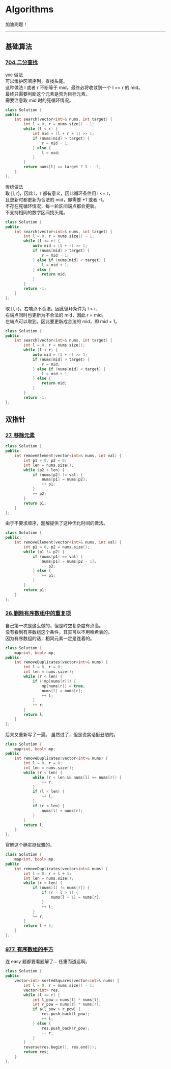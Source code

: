 # Algorithms

加油刷题！

---

## 基础算法

### <a href="https://leetcode.cn/problems/binary-search/description/">704.二分查找</a>

yxc 做法 \
可以维护区间序列，查找头尾。 \
这种做法 l 或者 r 不断等于 mid，最终必将收敛到一个 l == r 的 mid。\
最终只需要判断这个元素是否为目标元素。\
需要注意取 mid 时的死循环情况。
```c++
class Solution {
public:
    int search(vector<int>& nums, int target) {
        int l = 0, r = nums.size() - 1;
        while (l < r) {
            int mid = (l + r + 1) >> 1;
            if (nums[mid] > target) {
                r = mid - 1;
            } else {
                l = mid;
            }
        }
        return nums[l] == target ? l : -1;
    }
};
```

传统做法 \
取 [l, r]，因此 l，r 都有意义，因此循环条件用 l <= r，\
且更新时都更新为合法的 mid，即需要 +1 或者 -1。\
不存在死循环情况，每一轮区间端点都会更新。\
不支持相同的数字区间找头尾。
```c++
class Solution {
public:
    int search(vector<int>& nums, int target) {
        int l = 0, r = nums.size() - 1;
        while (l <= r) {
            auto mid = (l + r) >> 1;
            if (nums[mid] > target) {
                r = mid - 1;
            } else if (nums[mid] < target) {
                l = mid + 1;
            } else {
                return mid;
            }
        }
        return -1;
    }
};
```

取 [l, r)，右端点不合法，因此循环条件为 l < r，\
右端点同时也更新为不合法的 mid，因此 r = mid。\
左端点可以取到，因此要更新成合法的 mid，即 mid + 1。

```c++
class Solution {
public:
    int search(vector<int>& nums, int target) {
        int l = 0, r = nums.size();
        while (l < r) {
            auto mid = (l + r) >> 1;
            if (nums[mid] > target) {
                r = mid;
            } else if (nums[mid] < target) {
                l = mid + 1;
            } else {
                return mid;
            }
        }
        return -1;
};
```


## 双指针

### <a href="https://leetcode.cn/problems/remove-element/description/">27. 移除元素</a>

```c++
class Solution {
public:
    int removeElement(vector<int>& nums, int val) {
        int p1 = 0, p2 = 0;
        int len = nums.size();
        while (p2 < len) {
            if (nums[p2] != val) {
                nums[p1] = nums[p2];
                ++ p1;
            }
            ++ p2;
        }
        return p1;
    }
};
```

由于不要求顺序，题解提供了这种优化时间的做法。
```c++
class Solution {
public:
    int removeElement(vector<int>& nums, int val) {
        int p1 = 0, p2 = nums.size();
        while (p1 != p2) {
            if (nums[p1] == val) {
                nums[p1] = nums[p2 - 1];
                -- p2;
            } else {
                ++ p1;
            }
        }
        return p1;
    }
};
```


### <a href="https://leetcode.cn/problems/remove-duplicates-from-sorted-array/description/">26.删除有序数组中的重复项</a>

自己第一次是这么做的，但是时空复杂度有点高。\
没有看到有序数组这个条件，其实可以不用哈希表的。\
因为有序数组的话，相同元素一定是连着的。
```c++
class Solution {
    map<int, bool> mp;
public:
    int removeDuplicates(vector<int>& nums) {
        int l = 0, r = 0;
        int len = nums.size();
        while (r < len) {
            if (!mp[nums[r]]) {
                mp[nums[r]] = true;
                nums[l] = nums[r];
                ++ l;
            }
            ++ r;
        }
        return l;
    }
};
```
后来又重新写了一遍。
虽然过了，但是说实话挺丑陋的。
```c++
class Solution {
    map<int, bool> mp;
public:
    int removeDuplicates(vector<int>& nums) {
        int l = 0, r = 0;
        int len = nums.size();
        while (r < len) {
            while (r < len && nums[l] == nums[r]) {
                ++ r;
            }
            if (l < len) {
                ++ l;
            }
            if (r < len) {
                nums[l] = nums[r];
            }
        }
        return l;
    }
};
```
官解这个确实挺优雅的。
```c++
class Solution {
    map<int, bool> mp;
public:
    int removeDuplicates(vector<int>& nums) {
        int l = 0, r = l + 1;
        int len = nums.size();
        while (r < len) {
            if (nums[l] != nums[r]) {
                if (r - l > 1) {
                    nums[l + 1] = nums[r];
                }
                ++ l;
            }
            ++ r;
        }
        return l + 1;
    }
};
```

### <a href="https://leetcode.cn/problems/squares-of-a-sorted-array/">977. 有序数组的平方</a>
连 easy 题都要看题解了...
任重而道远啊。
```c++
class Solution {
public:
    vector<int> sortedSquares(vector<int>& nums) {
        int l = 0, r = nums.size() - 1;
        vector<int> res;
        while (l <= r) {
            int l_pow = nums[l] * nums[l];
            int r_pow = nums[r] * nums[r];
            if a(l_pow > r_pow) {
                res.push_back(l_pow);
                ++ l;
            } else {
                res.push_back(r_pow);
                -- r;
            }
        }
        reverse(res.begin(), res.end());
        return res;
    }
};
```










